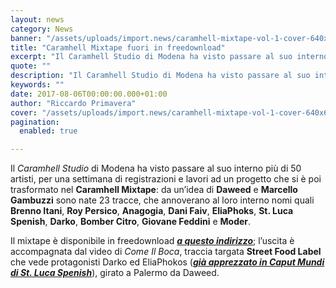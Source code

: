 ```yaml
---
layout: news
category: News
banner: "/assets/uploads/import.news/caramhell-mixtape-vol-1-cover-640x640.jpg"
title: "Caramhell Mixtape fuori in freedownload"
excerpt: "Il Caramhell Studio di Modena ha visto passare al suo interno più di 50 artisti, per una settimana di registrazioni e lavori ad un progetto che si è poi trasformato nel Caramhell Mixtape: da un’idea di Daweed e Marcello Gambuzzi sono nate 23 tracce, che annoverano al loro interno nomi quali Brenno Itani, Roy Persico, [&hellip"
quote: ""
description: "Il Caramhell Studio di Modena ha visto passare al suo interno più di 50 artisti, per una settimana di registrazioni e lavori ad un progetto che si è poi trasformato nel Caramhell Mixtape: da un’idea di Daweed e Marcello Gambuzzi sono nate 23 tracce, che annoverano al loro interno nomi quali Brenno Itani, Roy Persico, [&hellip"
keywords: ""
date: 2017-08-06T00:00:00.000+01:00
author: "Riccardo Primavera"
cover: "/assets/uploads/import.news/caramhell-mixtape-vol-1-cover-640x640.jpg"
pagination:
  enabled: true

---
```


Il _Caramhell Studio_ di Modena ha visto passare al suo interno più di 50 artisti, per una settimana di registrazioni e lavori ad un progetto che si è poi trasformato nel **Caramhell Mixtape**: da un’idea di **Daweed** e **Marcello Gambuzzi** sono nate 23 tracce, che annoverano al loro interno nomi quali **Brenno Itani**, **Roy Persico**, **Anagogia**, **Dani Faiv**, **EliaPhoks**, **St. Luca Spenish**, **Darko**, **Bomber Citro**, **Giovane Feddini** e **Moder**.

Il mixtape è disponibile in freedownload [_**a questo indirizzo**_](http://www.caramhellstudio.com/caramhell-mixtape-vol-1); l’uscita è accompagnata dal video di _Come Il Boca_, traccia targata **Street Food Label** che vede protagonisti Darko ed EliaPhokos ([_**già apprezzato in Caput Mundi di St. Luca Spenish**_](https://hotmc.com/st-luca-spenish-lintervista/)), girato a Palermo da Daweed.